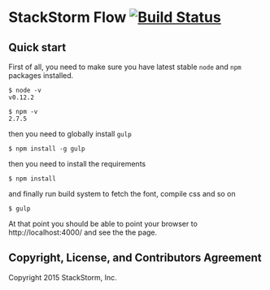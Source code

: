 StackStorm Flow [![Build Status][travis-image]][travis-url]
===============

Quick start
-----------

First of all, you need to make sure you have latest stable `node` and `npm` packages installed.

    $ node -v
    v0.12.2

    $ npm -v
    2.7.5

then you need to globally install `gulp`

    $ npm install -g gulp

then you need to install the requirements

    $ npm install

and finally run build system to fetch the font, compile css and so on

    $ gulp

At that point you should be able to point your browser to http://localhost:4000/ and see the the page.

Copyright, License, and Contributors Agreement
----------------------------------------------

Copyright 2015 StackStorm, Inc.

[travis-url]: https://magnum.travis-ci.com/StackStorm/st2flow
[travis-image]: https://magnum.travis-ci.com/StackStorm/st2flow.svg?token=9VSoAP6mbfNshpDaAKvx&branch=dev/master
